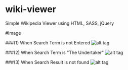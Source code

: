 # wiki-viewer

Simple Wikipedia Viewer using HTML, SASS, jQuery <br />

#Image

###(1) When Search Term is not Entered 
![alt tag](http://imgur.com/TKBanPF.png)

###(2) When Search Term is "The Undertaker"
![alt tag](http://imgur.com/cmxGBEz.png)

###(3) When Search Result is not found
![alt tag](http://imgur.com/lP6clU1.png)
